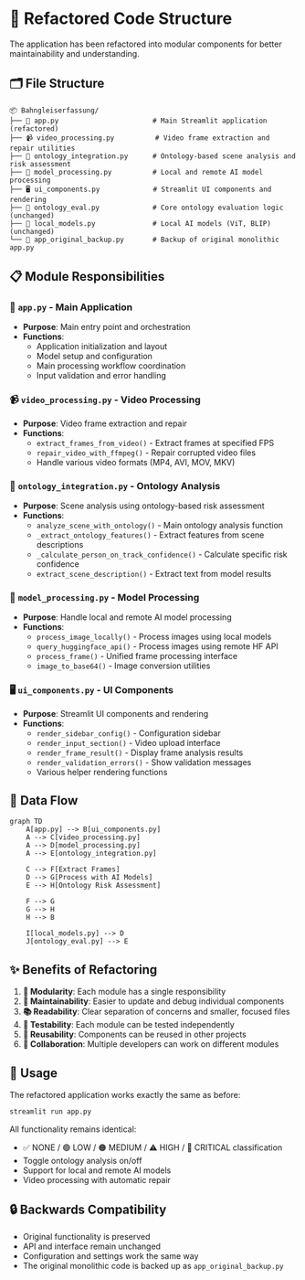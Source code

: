 # 📁 Refactored Code Structure

The application has been refactored into modular components for better maintainability and understanding.

## 🗂️ File Structure

```
📦 Bahngleiserfassung/
├── 🎯 app.py                       # Main Streamlit application (refactored)
├── 📹 video_processing.py          # Video frame extraction and repair utilities
├── 🧠 ontology_integration.py      # Ontology-based scene analysis and risk assessment
├── 🤖 model_processing.py          # Local and remote AI model processing
├── 🖥️ ui_components.py             # Streamlit UI components and rendering
├── 🧮 ontology_eval.py             # Core ontology evaluation logic (unchanged)
├── 🔬 local_models.py              # Local AI models (ViT, BLIP) (unchanged)
└── 💾 app_original_backup.py       # Backup of original monolithic app.py
```

## 📋 Module Responsibilities

### 🎯 `app.py` - Main Application
- **Purpose**: Main entry point and orchestration
- **Functions**:
  - Application initialization and layout
  - Model setup and configuration
  - Main processing workflow coordination
  - Input validation and error handling

### 📹 `video_processing.py` - Video Processing
- **Purpose**: Video frame extraction and repair
- **Functions**:
  - `extract_frames_from_video()` - Extract frames at specified FPS
  - `repair_video_with_ffmpeg()` - Repair corrupted video files
  - Handle various video formats (MP4, AVI, MOV, MKV)

### 🧠 `ontology_integration.py` - Ontology Analysis
- **Purpose**: Scene analysis using ontology-based risk assessment
- **Functions**:
  - `analyze_scene_with_ontology()` - Main ontology analysis function
  - `_extract_ontology_features()` - Extract features from scene descriptions
  - `_calculate_person_on_track_confidence()` - Calculate specific risk confidence
  - `extract_scene_description()` - Extract text from model results

### 🤖 `model_processing.py` - Model Processing
- **Purpose**: Handle local and remote AI model processing
- **Functions**:
  - `process_image_locally()` - Process images using local models
  - `query_huggingface_api()` - Process images using remote HF API
  - `process_frame()` - Unified frame processing interface
  - `image_to_base64()` - Image conversion utilities

### 🖥️ `ui_components.py` - UI Components
- **Purpose**: Streamlit UI components and rendering
- **Functions**:
  - `render_sidebar_config()` - Configuration sidebar
  - `render_input_section()` - Video upload interface
  - `render_frame_result()` - Display frame analysis results
  - `render_validation_errors()` - Show validation messages
  - Various helper rendering functions

## 🔄 Data Flow

```mermaid
graph TD
    A[app.py] --> B[ui_components.py]
    A --> C[video_processing.py]
    A --> D[model_processing.py]
    A --> E[ontology_integration.py]
    
    C --> F[Extract Frames]
    D --> G[Process with AI Models]
    E --> H[Ontology Risk Assessment]
    
    F --> G
    G --> H
    H --> B
    
    I[local_models.py] --> D
    J[ontology_eval.py] --> E
```

## ✨ Benefits of Refactoring

1. **🧩 Modularity**: Each module has a single responsibility
2. **🔧 Maintainability**: Easier to update and debug individual components  
3. **📚 Readability**: Clear separation of concerns and smaller, focused files
4. **🧪 Testability**: Each module can be tested independently
5. **🔄 Reusability**: Components can be reused in other projects
6. **👥 Collaboration**: Multiple developers can work on different modules

## 🚀 Usage

The refactored application works exactly the same as before:

```bash
streamlit run app.py
```

All functionality remains identical:
- ✅ NONE / 🟢 LOW / 🟠 MEDIUM / ⚠️ HIGH / 🚨 CRITICAL classification
- Toggle ontology analysis on/off
- Support for local and remote AI models
- Video processing with automatic repair

## 🔒 Backwards Compatibility

- Original functionality is preserved
- API and interface remain unchanged
- Configuration and settings work the same way
- The original monolithic code is backed up as `app_original_backup.py`